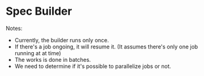 # Spec Builder

Notes: 
- Currently, the builder runs only once. 
- If there's a job ongoing, it will resume it. 
(It assumes there's only one job running at at time)
- The works is done in batches.  
- We need to determine if it's possible to parallelize jobs or not. 
